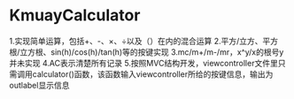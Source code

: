 # KmuayCalculator
1.实现简单运算，包括+、-、×、÷以及（）在内的混合运算
2.平方/立方、平方根/立方根、sin(h)/cos(h)/tan(h)等的按键实现
3.mc/m+/m-/mr，x^y/x的根号y并未实现
4.AC表示清楚所有记录
5.按照MVC结构开发，viewcontroller文件里只需调用calculator()函数，该函数输入viewcontroller所给的按键信息，输出为outlabel显示信息
